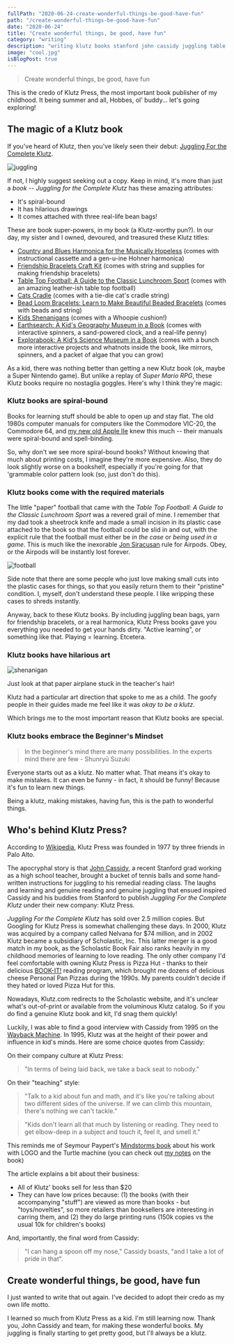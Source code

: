 ```yaml
---
fullPath: "2020-06-24-create-wonderful-things-be-good-have-fun"
path: "/create-wonderful-things-be-good-have-fun"
date: "2020-06-24"
title: "Create wonderful things, be good, have fun"
category: "writing"
description: "writing klutz books stanford john cassidy juggling table top football"
image: "cool.jpg"
isBlogPost: true
---
```


> Create wonderful things, be good, have fun

This is the credo of Klutz Press, the most important book publisher of my childhood. It being summer and all, Hobbes, ol' buddy... let's going exploring!

## The magic of a Klutz book

If you've heard of Klutz, then you've likely seen their debut: [Juggling For the Complete Klutz](https://www.amazon.com/gp/product/0932592007/ref=as_li_qf_asin_il_tl?ie=UTF8&tag=whatrocks09-20&creative=9325&linkCode=as2&creativeASIN=0932592007&linkId=adaa512e8af09feab7c571ec8f2863cc). 

![juggling](./images/juggling.png)

If not, I highly suggest seeking out a copy. Keep in mind, it's more than just a *book* -- *Juggling for the Complete Klutz* has these amazing attributes:

* It's spiral-bound
* It has hilarious drawings
* It comes attached with three real-life bean bags!

These are book super-powers, in my book (a Klutz-worthy pun?). In our day, my sister and I owned, devoured, and treasured these Klutz titles:

* [Country and Blues Harmonica for the Musically Hopeless](https://www.amazon.com/gp/product/0932592082/ref=as_li_qf_asin_il_tl?ie=UTF8&tag=whatrocks09-20&creative=9325&linkCode=as2&creativeASIN=0932592082&linkId=5bb878d785a02edc2b01eeffd63f9a76) (comes with instructional cassette and a gen-u-ine Hohner harmonica)
* [Friendship Bracelets Craft Kit](https://www.amazon.com/gp/product/1591747007/ref=as_li_qf_asin_il_tl?ie=UTF8&tag=whatrocks09-20&creative=9325&linkCode=as2&creativeASIN=1591747007&linkId=bf0dda95c016b59824316ebe42f872ec) (comes with string and supplies for making friendship bracelets)
* [Table Top Football: A Guide to the Classic Lunchroom Sport](https://www.amazon.com/gp/product/1878257501/ref=as_li_qf_asin_il_tl?ie=UTF8&tag=whatrocks09-20&creative=9325&linkCode=as2&creativeASIN=1878257501&linkId=7315967f85fba1c812b20b480b0bd966) (comes with an amazing leather-ish table top football)
* [Cats Cradle](https://www.amazon.com/gp/product/1878257536/ref=as_li_qf_asin_il_tl?ie=UTF8&tag=whatrocks09-20&creative=9325&linkCode=as2&creativeASIN=1878257536&linkId=58c3235cd298baf5ec29fb13ee806ced) (comes with a tie-die cat's cradle string)
* [Bead Loom Bracelets: Learn to Make Beautiful Beaded Bracelets](https://www.amazon.com/gp/product/1591745047/ref=as_li_qf_asin_il_tl?ie=UTF8&tag=whatrocks09-20&creative=9325&linkCode=as2&creativeASIN=1591745047&linkId=905fbe99f4844c375f00baa92f1beee0) (comes with beads and string)
* [Kids Shenanigans](https://www.amazon.com/gp/product/1878257412/ref=as_li_qf_asin_il_tl?ie=UTF8&tag=whatrocks09-20&creative=9325&linkCode=as2&creativeASIN=1878257412&linkId=d283508248a4016cd908bd8e37fcea68) (comes with a Whoopie cushion!)
* [Earthsearch: A Kid's Geography Museum in a Book](https://www.amazon.com/gp/product/1878257749/ref=as_li_qf_asin_il_tl?ie=UTF8&tag=whatrocks09-20&creative=9325&linkCode=as2&creativeASIN=1878257749&linkId=99f448476dd4b6ce6baae76dbf048446) (comes with interactive spinners, a sand-powered clock, and a real-life penny)
* [Explorabook: A Kid's Science Museum in a Book](https://www.amazon.com/gp/product/1878257145/ref=as_li_qf_asin_il_tl?ie=UTF8&tag=whatrocks09-20&creative=9325&linkCode=as2&creativeASIN=1878257145&linkId=6b93493aa3d2cd5660e5e24c404ad5e6) (comes with a bunch more interactive projects and whatnots inside the book, like mirrors, spinners, and a packet of algae that you can grow)

As a kid, there was nothing better than getting a new Klutz book (ok, maybe a Super Nintendo game). But unlike a replay of *Super Mario RPG*, these Klutz books require no nostaglia goggles. Here's why I think they're magic:

### Klutz books are spiral-bound

Books for learning stuff should be able to open up and stay flat. The old 1980s computer manuals for computers like the Commodore VIC-20, the Commodore 64, and [my new old Apple IIe](/my-new-old-apple-iie-computer) knew this much -- their manuals were spiral-bound and spell-binding.

So, why don't we see more spiral-bound books? Without knowing that much about printing costs, I imagine they're more expensive. Also, they do look slightly worse on a bookshelf, especially if you're going for that 'grammable color pattern look (so, just don't do this).

### Klutz books come with the required materials

The little "paper" football that came with the *Table Top Football: A Guide to the Classic Lunchroom Sport* was a revered grail of mine. I remember that my dad took a sheetrock knife and made a small incision in its plastic case attached to the book so that the football could be slid in and out, with the explicit rule that the football must either be *in the case* or *being used in a game*. This is much like the inexorable [Jon Siracusan](https://hypercritical.co) rule for Airpods. Obey, or the Airpods will be instantly lost forever.

![football](./images/football.jpg)

Side note that there are some people who just love making small cuts into the plastic cases for things, so that you easily return them to their "pristine" condition. I, myself, don't understand these people. I like wripping these cases to shreds instantly.

Anyway, back to these Klutz books. By including juggling bean bags, yarn for friendship bracelets, or a real harmonica, Klutz Press books gave you everything you needed to get your hands dirty. "Active learning", or something like that. Playing = learning. Etcetera.

### Klutz books have hilarious art

![shenanigan](./images/shenanigan.jpg)

Just look at that paper airplane stuck in the teacher's hair!

Klutz had a particular art direction that spoke to me as a child. The goofy people in their guides made me feel like it was *okay to be a klutz*. 

Which brings me to the most important reason that Klutz books are special.

### Klutz books embrace the Beginner's Mindset

> In the beginner's mind there are many possibilities. In the experts mind there are few - Shunryū Suzuki

Everyone starts out as a klutz. No matter what. That means it's okay to make mistakes. It can even be funny - in fact, it should be funny! Because it's fun to learn new things.

Being a klutz, making mistakes, having fun, this is the path to wonderful things.

## Who's behind Klutz Press?

According to [Wikipedia](https://en.wikipedia.org/wiki/Klutz_Press), Klutz Press was founded in 1977 by three friends in Palo Alto.

The apocryphal story is that [John Cassidy](https://en.wikipedia.org/wiki/John_Cassidy_(author)), a recent Stanford grad working as a high school teacher, brought a bucket of tennis balls and some hand-written instructions for juggling to his remedial reading class. The laughs and learning and genuine reading and genuine juggling that ensued inspired Cassidy and his buddies from Stanford to publish *Juggling For the Complete Klutz* under their new company: Klutz Press.

*Juggling For the Complete Klutz* has sold over 2.5 million copies. But Googling for Klutz Press is somewhat challenging these days. In 2000, Klutz was acquired by a company called Nelvana for $74 million, and in 2002 Klutz became a subsidiary of Scholastic, Inc. This latter merger is a good match in my book, as the Scholastic Book Fair also ranks heavily in my childhood memories of learning to love reading. The only other company I'd feel comfortable with owning Klutz Press is Pizza Hut - thanks to their delicious [BOOK-IT!](https://www.bookitprogram.com/) reading program, which brought me dozens of delicious cheese Personal Pan Pizzas during the 1990s. My parents couldn't decide if they hated or loved Pizza Hut for this.

Nowadays, Klutz.com redirects to the Scholastic website, and it's unclear what's out-of-print or available from the voluminous Klutz catalog. So if you do find a genuine Klutz book and kit, I'd snag them quickly!

Luckily, I was able to find a good interview with Cassidy from 1995 on the [Wayback Machine](https://web.archive.org/web/20110616182712/http://findarticles.com/p/articles/mi_m1154/is_n5_v83/ai_16857996/). In 1995, Klutz was at the height of their power and influence in kid's minds. Here are some choice quotes from Cassidy:

On their company culture at Klutz Press:

> "In terms of being laid back, we take a back seat to nobody."

On their "teaching" style:

> "Talk to a kid about fun and math, and it's like you're talking about two different sides of the universe. If we can climb this mountain, there's nothing we can't tackle."

> "Kids don't learn all that much by listening or reading. They need to get elbow-deep in a subject and touch it, feel it, and smell it."

This reminds me of Seymour Paypert's [Mindstorms book](https://www.amazon.com/gp/product/0465046746/ref=as_li_qf_asin_il_tl?ie=UTF8&tag=whatrocks09-20&creative=9325&linkCode=as2&creativeASIN=0465046746&linkId=2949aefc36d4bd9d9f632170d2ac23de) about his work with LOGO and the Turtle machine (you can check out [my notes](/mindstorms) on the book)

The article explains a bit about their business:

* All of Klutz' books sell for less than $20
* They can have low prices because: (1) the books (with their accompanying "stuff") are viewed as more than books - but "toys/novelties", so more retailers than booksellers are interesting in carring them, and (2) they do large printing runs (150k copies vs the usual 10k for children's books)

And, importantly, the final word from Cassidy:

> "I can hang a spoon off my nose," Cassidy boasts, "and I take a lot of pride in that".

## Create wonderful things, be good, have fun

I just wanted to write that out again. I've decided to adopt their credo as my own life motto.

I learned so much from Klutz Press as a kid. I'm still learning now. Thank you, John Cassidy and team, for making these wonderful books. My juggling is finally starting to get pretty good, but I'll always be a klutz.
